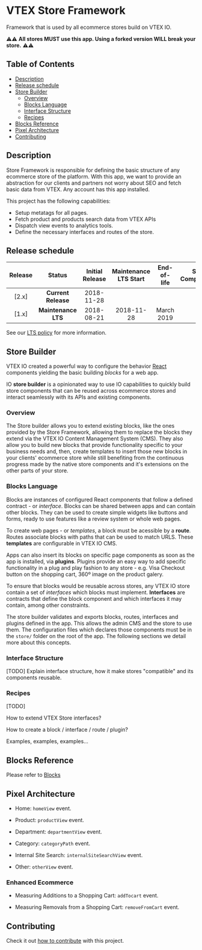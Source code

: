 # VTEX Store Framework

Framework that is used by all ecommerce stores build on VTEX IO.

⚠️⚠️ **All stores MUST use this app. Using a forked version WILL break your store.** ⚠️⚠️

## Table of Contents

- [Description](#description)
- [Release schedule](#release-schedule)
- [Store Builder](#store-builder)
  - [Overview](#overview)
  - [Blocks Language](#blocks-language)
  - [Interface Structure](#interface-structure)
  - [Recipes](#recipes)
- [Blocks Reference](#blocks-reference)
- [Pixel Architecture](#pixel-architecture)
- [Contributing](#contributing)

## Description

Store Framework is responsible for defining the basic structure of any ecommerce store of the platform. With this app, we want to provide an abstraction for our clients and partners not worry about SEO and fetch basic data from VTEX. Any account has this app installed.

This project has the following capabilities:

- Setup metatags for all pages. 
- Fetch product and products search data from VTEX APIs 
- Dispatch view events to analytics tools. 
- Define the necessary interfaces and routes of the store.

## Release schedule

| Release |       Status        | Initial Release | Maintenance LTS Start | End-of-life | Store Compatibility |
| :-----: | :-----------------: | :-------------: | :-------------------: | :---------: | :-----------------: |
|  [2.x]  | **Current Release** |   2018-11-28    |                       |             |         2.x         |
|  [1.x]  | **Maintenance LTS** |   2018-08-21    |      2018-11-28       | March 2019  |         1.x         |

See our [LTS policy](https://github.com/vtex-apps/awesome-io#lts-policy) for more information.

## Store Builder

VTEX IO created a powerful way to configure the behavior [React](https://reactjs.org/) components yielding the basic building *blocks* for a web app.

IO **store builder** is a opinionated way to use IO capabilities to quickly build store components that can be reused
across ecommerce stores and interact seamlessly with its APIs and existing components.

### Overview 

The Store builder allows you to extend existing blocks, like the ones provided by the Store Framework, allowing them to replace the blocks they extend via the VTEX IO Content Management System (CMS). They also allow you to build new blocks that provide functionality specific to your business needs and, then, create templates to insert those new blocks in your clients' ecommerce store while still benefiting from the continuous progress made by the native store components and it's extensions on the other parts of your store.

### Blocks Language

Blocks are instances of configured React components that follow a defined contract - or *interface*.
Blocks can be shared between apps and can contain other blocks. They can be used to create simple widgets 
like buttons and forms, ready to use features like a review system or whole web pages.

To create web pages - or *templates*, a block must be acessible by a **route**. Routes associate blocks with paths that 
can be used to match URLS. These **templates** are configurable in VTEX IO CMS.

Apps can also insert its blocks on specific page components as soon as the app is installed, via **plugins**.
Plugins provide an easy way to add specific functionality in a plug and play fashion to any store - 
e.g. Visa Checkout button on the shopping cart, 360º image on the product galery.

To ensure that blocks would be reusable across stores, any VTEX IO store contain a set of *interfaces* 
which blocks must implement. **Interfaces** are contracts that define the block component and which interfaces 
it may contain, among other constraints.

The store builder validates and exports blocks, routes, interfaces and plugins defined in the app.
This allows the admin CMS and the store to use them. The configuration files which declares those
components must be in the `store/` folder on the root of the app. 
The following sections we detail more about this concepts. 

### Interface Structure
[TODO]
Explain interface structure, how it make stores "compatible" and its components reusable.

### Recipes
[TODO]

How to extend VTEX Store interfaces?

How to create a block / interface / route / plugin?

Examples, examples, examples...

## Blocks Reference

Please refer to [Blocks](./BLOCKS.md)

## Pixel Architecture

- Home: `homeView` event.

- Product: `productView` event.

- Department: `departmentView` event.

- Category: `categoryPath` event.

- Internal Site Search: `internalSiteSearchView` event.

- Other: `otherView` event.

### Enhanced Ecommerce

- Measuring Additions to a Shopping Cart: `addTocart` event.

- Measuring Removals from a Shopping Cart: `removeFromCart` event.

## Contributing

Check it out [how to contribute](https://github.com/vtex-apps/awesome-io#contributing) with this project. 

